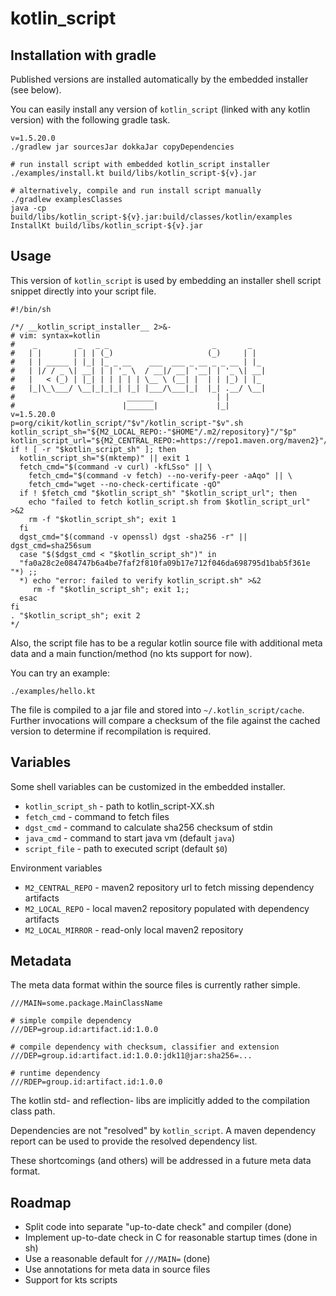 # kotlin_script


## Installation with gradle

Published versions are installed automatically by the embedded installer
 (see below).
 
You can easily install any version of `kotlin_script` (linked with any 
 kotlin version) with the following gradle task.
 
```
v=1.5.20.0
./gradlew jar sourcesJar dokkaJar copyDependencies

# run install script with embedded kotlin_script installer
./examples/install.kt build/libs/kotlin_script-${v}.jar

# alternatively, compile and run install script manually
./gradlew examplesClasses
java -cp build/libs/kotlin_script-${v}.jar:build/classes/kotlin/examples InstallKt build/libs/kotlin_script-${v}.jar
```


## Usage

This version of `kotlin_script` is used by embedding
 an installer shell script snippet directly into your script file. 

```Sh
#!/bin/sh

/*/ __kotlin_script_installer__ 2>&-
# vim: syntax=kotlin
#    _         _   _ _                       _       _
#   | |       | | | (_)                     (_)     | |
#   | | _____ | |_| |_ _ __    ___  ___ _ __ _ _ __ | |_
#   | |/ / _ \| __| | | '_ \  / __|/ __| '__| | '_ \| __|
#   |   < (_) | |_| | | | | | \__ \ (__| |  | | |_) | |_
#   |_|\_\___/ \__|_|_|_| |_| |___/\___|_|  |_| .__/ \__|
#                         ______              | |
#                        |______|             |_|
v=1.5.20.0
p=org/cikit/kotlin_script/"$v"/kotlin_script-"$v".sh
kotlin_script_sh="${M2_LOCAL_REPO:-"$HOME"/.m2/repository}"/"$p"
kotlin_script_url="${M2_CENTRAL_REPO:=https://repo1.maven.org/maven2}"/"$p"
if ! [ -r "$kotlin_script_sh" ]; then
  kotlin_script_sh="$(mktemp)" || exit 1
  fetch_cmd="$(command -v curl) -kfLSso" || \
    fetch_cmd="$(command -v fetch) --no-verify-peer -aAqo" || \
    fetch_cmd="wget --no-check-certificate -qO"
  if ! $fetch_cmd "$kotlin_script_sh" "$kotlin_script_url"; then
    echo "failed to fetch kotlin_script.sh from $kotlin_script_url" >&2
    rm -f "$kotlin_script_sh"; exit 1
  fi
  dgst_cmd="$(command -v openssl) dgst -sha256 -r" || dgst_cmd=sha256sum
  case "$($dgst_cmd < "$kotlin_script_sh")" in
  "fa0a28c2e084747b6a4be7faf2f810fa09b17e712f046da698795d1bab5f361e "*) ;;
  *) echo "error: failed to verify kotlin_script.sh" >&2
     rm -f "$kotlin_script_sh"; exit 1;;
  esac
fi
. "$kotlin_script_sh"; exit 2
*/
```

Also, the script file has to be a regular kotlin source file with
additional meta data and a main function/method (no kts support for now).

You can try an example:

```
./examples/hello.kt
```

The file is compiled to a jar file and stored into `~/.kotlin_script/cache`. 
Further invocations will compare a checksum of the file against the cached 
version to determine if recompilation is required.


## Variables

Some shell variables can be customized in the embedded installer.

* `kotlin_script_sh` - path to kotlin_script-XX.sh
* `fetch_cmd` - command to fetch files
* `dgst_cmd` - command to calculate sha256 checksum of stdin
* `java_cmd` - command to start java vm (default `java`)
* `script_file` - path to executed script (default `$0`)

Environment variables

* `M2_CENTRAL_REPO` - maven2 repository url to fetch missing dependency artifacts
* `M2_LOCAL_REPO` - local maven2 repository populated with dependency artifacts
* `M2_LOCAL_MIRROR` - read-only local maven2 repository

## Metadata

The meta data format within the source files is currently rather simple. 

```
///MAIN=some.package.MainClassName

# simple compile dependency
///DEP=group.id:artifact.id:1.0.0

# compile dependency with checksum, classifier and extension
///DEP=group.id:artifact.id:1.0.0:jdk11@jar:sha256=...

# runtime dependency
///RDEP=group.id:artifact.id:1.0.0
```

The kotlin std- and reflection- libs are implicitly added to the compilation
class path.

Dependencies are not "resolved" by `kotlin_script`. A maven dependency report 
can be used to provide the resolved dependency list.

These shortcomings (and others) will be addressed in a future meta data
format. 


## Roadmap

* Split code into separate "up-to-date check" and compiler (done)
* Implement up-to-date check in C for reasonable startup times (done in sh)
* Use a reasonable default for `///MAIN=` (done)
* Use annotations for meta data in source files
* Support for kts scripts
